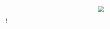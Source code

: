 <p align="center">
  <img src=https://github.com/user-attachments/assets/9c50257b-54fb-467b-a308-1c779231cc69>
</p>!

